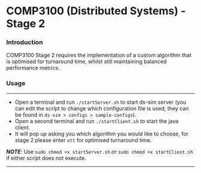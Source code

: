 # COMP3100 (Distributed Systems) - Stage 2
### Introduction

COMP3100 Stage 2 requires the implementation of a custom algorithm that is optimised for turnaround time, whilst still maintaining balanced performance metrics.

### Usage
---

- Open a terminal and run ```./startServer.sh``` to start ds-sim server (you can edit the script to change which configuration file is used, they can be found in ```ds-sim > configs > sample-configs```).
- Open a second terminal and run ```./startClient.sh``` to start the java client.
- It will pop up asking you which algorithm you would like to choose, for stage 2 please enter ```ott``` for optimised turnaround time.

**_NOTE_**: Use ```sudo chmod +x startServer.sh``` or ```sudo chmod +x startClient.sh``` if either script does not execute.

---
